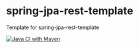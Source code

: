 # spring-jpa-rest-template
Template for spring-jpa-rest-template

[![Java CI with Maven](https://github.com/helisfreitas/spring-jpa-rest-template/actions/workflows/maven.yml/badge.svg)](https://github.com/helisfreitas/spring-jpa-rest-template/actions/workflows/maven.yml)
